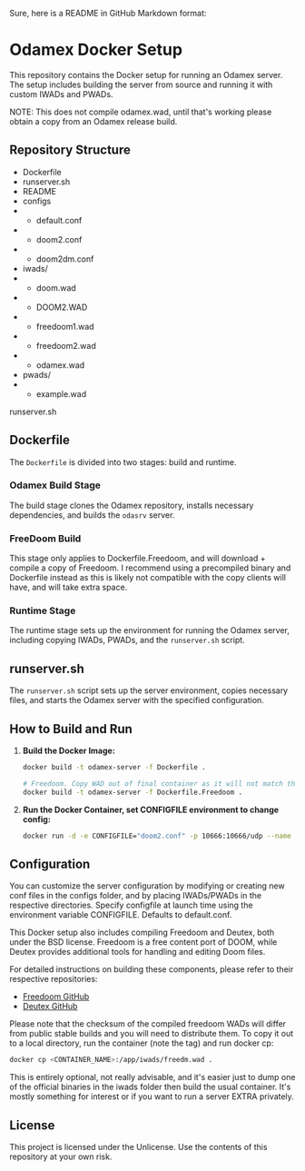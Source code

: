 Sure, here is a README in GitHub Markdown format:

# Odamex Docker Setup

This repository contains the Docker setup for running an Odamex server. The setup includes building the server from source and running it with custom IWADs and PWADs.

NOTE: This does not compile odamex.wad, until that's working please obtain a copy from an Odamex release build.

## Repository Structure

- Dockerfile
- runserver.sh
- README
- configs
- - default.conf
- - doom2.conf
- - doom2dm.conf
- iwads/
- - doom.wad
- - DOOM2.WAD
- - freedoom1.wad
- - freedoom2.wad
- - odamex.wad
- pwads/
- - example.wad

runserver.sh

## Dockerfile

The `Dockerfile` is divided into two stages: build and runtime.

### Odamex Build Stage

The build stage clones the Odamex repository, installs necessary dependencies, and builds the `odasrv` server.

### FreeDoom Build

This stage only applies to Dockerfile.Freedoom, and will download + compile a copy of Freedoom.
I recommend using a precompiled binary and Dockerfile instead as this is likely not compatible with the copy clients will have, and will take extra space.

### Runtime Stage

The runtime stage sets up the environment for running the Odamex server, including copying IWADs, PWADs, and the `runserver.sh` script.

## runserver.sh

The `runserver.sh` script sets up the server environment, copies necessary files, and starts the Odamex server with the specified configuration.

## How to Build and Run

1. **Build the Docker Image:**

   ```sh
   docker build -t odamex-server -f Dockerfile .
   ```

   ```sh
   # Freedoom. Copy WAD out of final container as it will not match the hashsums of pre-existing binaries.
   docker build -t odamex-server -f Dockerfile.Freedoom .
   ```
   

2. **Run the Docker Container, set CONFIGFILE environment to change config:**

   ```sh
   docker run -d -e CONFIGFILE="doom2.conf" -p 10666:10666/udp --name odamex-server odamex-server
   ```

## Configuration

You can customize the server configuration by modifying or creating new conf files in the configs folder, and by placing IWADs/PWADs in the respective directories.
Specify configfile at launch time using the environment variable CONFIGFILE. Defaults to default.conf.

This Docker setup also includes compiling Freedoom and Deutex, both under the BSD license. Freedoom is a free content port of DOOM, while Deutex provides additional tools for handling and editing Doom files.

For detailed instructions on building these components, please refer to their respective repositories:

- [Freedoom GitHub](https://github.com/freedoom/freedoom)
- [Deutex GitHub](https://github.com/deutex/deutex)

Please note that the checksum of the compiled freedoom WADs will differ from public stable builds and you will need to distribute them.
To copy it out to a local directory, run the container (note the tag) and run docker cp:
```sh
docker cp <CONTAINER_NAME>:/app/iwads/freedm.wad .
```

This is entirely optional, not really advisable, and it's easier just to dump one of the official binaries in the iwads folder then build the usual container.
It's mostly something for interest or if you want to run a server EXTRA privately.

## License

This project is licensed under the  Unlicense. Use the contents of this repository at your own risk. 
